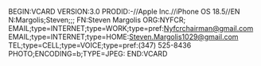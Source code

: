 BEGIN:VCARD
VERSION:3.0
PRODID:-//Apple Inc.//iPhone OS 18.5//EN
N:Margolis;Steven;;;
FN:Steven Margolis
ORG:NYFCR;
EMAIL;type=INTERNET;type=WORK;type=pref:Nyfcrchairman@gmail.com
EMAIL;type=INTERNET;type=HOME:Steven.Margolis1029@gmail.com
TEL;type=CELL;type=VOICE;type=pref:(347) 525-8436
PHOTO;ENCODING=b;TYPE=JPEG:
END:VCARD
